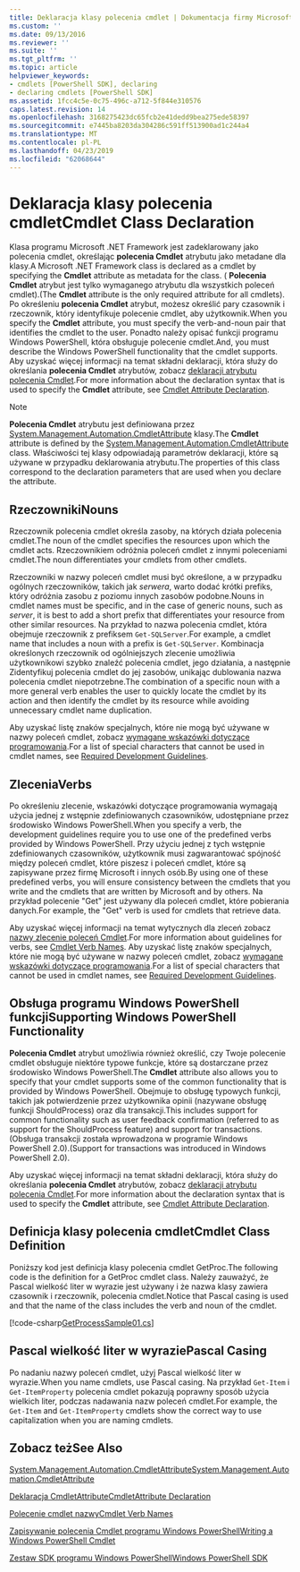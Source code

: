 ```yaml
---
title: Deklaracja klasy polecenia cmdlet | Dokumentacja firmy Microsoft
ms.custom: ''
ms.date: 09/13/2016
ms.reviewer: ''
ms.suite: ''
ms.tgt_pltfrm: ''
ms.topic: article
helpviewer_keywords:
- cmdlets [PowerShell SDK], declaring
- declaring cmdlets [PowerShell SDK]
ms.assetid: 1fcc4c5e-0c75-496c-a712-5f844e310576
caps.latest.revision: 14
ms.openlocfilehash: 3168275423dc65fcb2e41dedd9bea275ede58397
ms.sourcegitcommit: e7445ba8203da304286c591ff513900ad1c244a4
ms.translationtype: MT
ms.contentlocale: pl-PL
ms.lasthandoff: 04/23/2019
ms.locfileid: "62068644"
---
```

# <a name="cmdlet-class-declaration"></a><span data-ttu-id="4ca81-102">Deklaracja klasy polecenia cmdlet</span><span class="sxs-lookup"><span data-stu-id="4ca81-102">Cmdlet Class Declaration</span></span>

<span data-ttu-id="4ca81-103">Klasa programu Microsoft .NET Framework jest zadeklarowany jako polecenia cmdlet, określając **polecenia Cmdlet** atrybutu jako metadane dla klasy.</span><span class="sxs-lookup"><span data-stu-id="4ca81-103">A Microsoft .NET Framework class is declared as a cmdlet by specifying the **Cmdlet** attribute as metadata for the class.</span></span> <span data-ttu-id="4ca81-104">( **Polecenia Cmdlet** atrybut jest tylko wymaganego atrybutu dla wszystkich poleceń cmdlet).</span><span class="sxs-lookup"><span data-stu-id="4ca81-104">(The **Cmdlet** attribute is the only required attribute for all cmdlets).</span></span> <span data-ttu-id="4ca81-105">Po określeniu **polecenia Cmdlet** atrybut, możesz określić pary czasownik i rzeczownik, który identyfikuje polecenie cmdlet, aby użytkownik.</span><span class="sxs-lookup"><span data-stu-id="4ca81-105">When you specify the **Cmdlet** attribute, you must specify the verb-and-noun pair that identifies the cmdlet to the user.</span></span> <span data-ttu-id="4ca81-106">Ponadto należy opisać funkcji programu Windows PowerShell, która obsługuje polecenie cmdlet.</span><span class="sxs-lookup"><span data-stu-id="4ca81-106">And, you must describe the Windows PowerShell functionality that the cmdlet supports.</span></span> <span data-ttu-id="4ca81-107">Aby uzyskać więcej informacji na temat składni deklaracji, która służy do określania **polecenia Cmdlet** atrybutów, zobacz [deklaracji atrybutu polecenia Cmdlet](./cmdlet-attribute-declaration.md).</span><span class="sxs-lookup"><span data-stu-id="4ca81-107">For more information about the declaration syntax that is used to specify the **Cmdlet** attribute, see [Cmdlet Attribute Declaration](./cmdlet-attribute-declaration.md).</span></span>

> [!NOTE]
> <span data-ttu-id="4ca81-108">**Polecenia Cmdlet** atrybutu jest definiowana przez [System.Management.Automation.CmdletAttribute](/dotnet/api/System.Management.Automation.CmdletAttribute) klasy.</span><span class="sxs-lookup"><span data-stu-id="4ca81-108">The **Cmdlet** attribute is defined by the [System.Management.Automation.CmdletAttribute](/dotnet/api/System.Management.Automation.CmdletAttribute) class.</span></span> <span data-ttu-id="4ca81-109">Właściwości tej klasy odpowiadają parametrów deklaracji, które są używane w przypadku deklarowania atrybutu.</span><span class="sxs-lookup"><span data-stu-id="4ca81-109">The properties of this class correspond to the declaration parameters that are used when you declare the attribute.</span></span>

## <a name="nouns"></a><span data-ttu-id="4ca81-110">Rzeczowniki</span><span class="sxs-lookup"><span data-stu-id="4ca81-110">Nouns</span></span>

<span data-ttu-id="4ca81-111">Rzeczownik polecenia cmdlet określa zasoby, na których działa polecenia cmdlet.</span><span class="sxs-lookup"><span data-stu-id="4ca81-111">The noun of the cmdlet specifies the resources upon which the cmdlet acts.</span></span> <span data-ttu-id="4ca81-112">Rzeczownikiem odróżnia poleceń cmdlet z innymi poleceniami cmdlet.</span><span class="sxs-lookup"><span data-stu-id="4ca81-112">The noun differentiates your cmdlets from other cmdlets.</span></span>

<span data-ttu-id="4ca81-113">Rzeczowniki w nazwy poleceń cmdlet musi być określone, a w przypadku ogólnych rzeczowników, takich jak *serwera*, warto dodać krótki prefiks, który odróżnia zasobu z poziomu innych zasobów podobne.</span><span class="sxs-lookup"><span data-stu-id="4ca81-113">Nouns in cmdlet names must be specific, and in the case of generic nouns, such as *server*, it is best to add a short prefix that differentiates your resource from other similar resources.</span></span> <span data-ttu-id="4ca81-114">Na przykład to nazwa polecenia cmdlet, która obejmuje rzeczownik z prefiksem `Get-SQLServer`.</span><span class="sxs-lookup"><span data-stu-id="4ca81-114">For example, a cmdlet name that includes a noun with a prefix is `Get-SQLServer`.</span></span> <span data-ttu-id="4ca81-115">Kombinacja określonych rzeczownik od ogólniejszych zlecenie umożliwia użytkownikowi szybko znaleźć polecenia cmdlet, jego działania, a następnie Zidentyfikuj polecenia cmdlet do jej zasobów, unikając dublowania nazwa polecenia cmdlet niepotrzebne.</span><span class="sxs-lookup"><span data-stu-id="4ca81-115">The combination of a specific noun with a more general verb enables the user to quickly locate the cmdlet by its action and then identify the cmdlet by its resource while avoiding unnecessary cmdlet name duplication.</span></span>

<span data-ttu-id="4ca81-116">Aby uzyskać listę znaków specjalnych, które nie mogą być używane w nazwy poleceń cmdlet, zobacz [wymagane wskazówki dotyczące programowania](./required-development-guidelines.md).</span><span class="sxs-lookup"><span data-stu-id="4ca81-116">For a list of special characters that cannot be used in cmdlet names, see [Required Development Guidelines](./required-development-guidelines.md).</span></span>

## <a name="verbs"></a><span data-ttu-id="4ca81-117">Zlecenia</span><span class="sxs-lookup"><span data-stu-id="4ca81-117">Verbs</span></span>

<span data-ttu-id="4ca81-118">Po określeniu zlecenie, wskazówki dotyczące programowania wymagają użycia jednej z wstępnie zdefiniowanych czasowników, udostępniane przez środowisko Windows PowerShell.</span><span class="sxs-lookup"><span data-stu-id="4ca81-118">When you specify a verb, the development guidelines require you to use one of the predefined verbs provided by Windows PowerShell.</span></span> <span data-ttu-id="4ca81-119">Przy użyciu jednej z tych wstępnie zdefiniowanych czasowników, użytkownik musi zagwarantować spójność między poleceń cmdlet, które piszesz i poleceń cmdlet, które są zapisywane przez firmę Microsoft i innych osób.</span><span class="sxs-lookup"><span data-stu-id="4ca81-119">By using one of these predefined verbs, you will ensure consistency between the cmdlets that you write and the cmdlets that are written by Microsoft and by others.</span></span> <span data-ttu-id="4ca81-120">Na przykład polecenie "Get" jest używany dla poleceń cmdlet, które pobierania danych.</span><span class="sxs-lookup"><span data-stu-id="4ca81-120">For example, the "Get" verb is used for cmdlets that retrieve data.</span></span>

<span data-ttu-id="4ca81-121">Aby uzyskać więcej informacji na temat wytycznych dla zleceń zobacz [nazwy zlecenie poleceń Cmdlet](./approved-verbs-for-windows-powershell-commands.md).</span><span class="sxs-lookup"><span data-stu-id="4ca81-121">For more information about guidelines for verbs, see [Cmdlet Verb Names](./approved-verbs-for-windows-powershell-commands.md).</span></span> <span data-ttu-id="4ca81-122">Aby uzyskać listę znaków specjalnych, które nie mogą być używane w nazwy poleceń cmdlet, zobacz [wymagane wskazówki dotyczące programowania](./required-development-guidelines.md).</span><span class="sxs-lookup"><span data-stu-id="4ca81-122">For a list of special characters that cannot be used in cmdlet names, see [Required Development Guidelines](./required-development-guidelines.md).</span></span>

## <a name="supporting-windows-powershell-functionality"></a><span data-ttu-id="4ca81-123">Obsługa programu Windows PowerShell funkcji</span><span class="sxs-lookup"><span data-stu-id="4ca81-123">Supporting Windows PowerShell Functionality</span></span>

<span data-ttu-id="4ca81-124">**Polecenia Cmdlet** atrybut umożliwia również określić, czy Twoje polecenie cmdlet obsługuje niektóre typowe funkcje, które są dostarczane przez środowisko Windows PowerShell.</span><span class="sxs-lookup"><span data-stu-id="4ca81-124">The **Cmdlet** attribute also allows you to specify that your cmdlet supports some of the common functionality that is provided by Windows PowerShell.</span></span> <span data-ttu-id="4ca81-125">Obejmuje to obsługę typowych funkcji, takich jak potwierdzenie przez użytkownika opinii (nazywane obsługę funkcji ShouldProcess) oraz dla transakcji.</span><span class="sxs-lookup"><span data-stu-id="4ca81-125">This includes support for common functionality such as user feedback confirmation (referred to as support for the ShouldProcess feature) and support for transactions.</span></span> <span data-ttu-id="4ca81-126">(Obsługa transakcji została wprowadzona w programie Windows PowerShell 2.0).</span><span class="sxs-lookup"><span data-stu-id="4ca81-126">(Support for transactions was introduced in Windows PowerShell 2.0).</span></span>

<span data-ttu-id="4ca81-127">Aby uzyskać więcej informacji na temat składni deklaracji, która służy do określania **polecenia Cmdlet** atrybutów, zobacz [deklaracji atrybutu polecenia Cmdlet](./cmdlet-attribute-declaration.md).</span><span class="sxs-lookup"><span data-stu-id="4ca81-127">For more information about the declaration syntax that is used to specify the **Cmdlet** attribute, see [Cmdlet Attribute Declaration](./cmdlet-attribute-declaration.md).</span></span>

## <a name="cmdlet-class-definition"></a><span data-ttu-id="4ca81-128">Definicja klasy polecenia cmdlet</span><span class="sxs-lookup"><span data-stu-id="4ca81-128">Cmdlet Class Definition</span></span>

<span data-ttu-id="4ca81-129">Poniższy kod jest definicja klasy polecenia cmdlet GetProc.</span><span class="sxs-lookup"><span data-stu-id="4ca81-129">The following code is the definition for a GetProc cmdlet class.</span></span> <span data-ttu-id="4ca81-130">Należy zauważyć, że Pascal wielkość liter w wyrazie jest używany i że nazwa klasy zawiera czasownik i rzeczownik, polecenia cmdlet.</span><span class="sxs-lookup"><span data-stu-id="4ca81-130">Notice that Pascal casing is used and that the name of the class includes the verb and noun of the cmdlet.</span></span>

[!code-csharp[GetProcessSample01.cs](../../powershell-sdk-samples/SDK-2.0/csharp/GetProcessSample01/GetProcessSample01.cs#L33-L34 "GetProcessSample01.cs")]

## <a name="pascal-casing"></a><span data-ttu-id="4ca81-131">Pascal wielkość liter w wyrazie</span><span class="sxs-lookup"><span data-stu-id="4ca81-131">Pascal Casing</span></span>

<span data-ttu-id="4ca81-132">Po nadaniu nazwy poleceń cmdlet, użyj Pascal wielkość liter w wyrazie.</span><span class="sxs-lookup"><span data-stu-id="4ca81-132">When you name cmdlets, use Pascal casing.</span></span> <span data-ttu-id="4ca81-133">Na przykład `Get-Item` i `Get-ItemProperty` polecenia cmdlet pokazują poprawny sposób użycia wielkich liter, podczas nadawania nazw poleceń cmdlet.</span><span class="sxs-lookup"><span data-stu-id="4ca81-133">For example, the `Get-Item` and `Get-ItemProperty` cmdlets show the correct way to use capitalization when you are naming cmdlets.</span></span>

## <a name="see-also"></a><span data-ttu-id="4ca81-134">Zobacz też</span><span class="sxs-lookup"><span data-stu-id="4ca81-134">See Also</span></span>

[<span data-ttu-id="4ca81-135">System.Management.Automation.CmdletAttribute</span><span class="sxs-lookup"><span data-stu-id="4ca81-135">System.Management.Automation.CmdletAttribute</span></span>](/dotnet/api/System.Management.Automation.CmdletAttribute)

[<span data-ttu-id="4ca81-136">Deklaracja CmdletAttribute</span><span class="sxs-lookup"><span data-stu-id="4ca81-136">CmdletAttribute Declaration</span></span>](./cmdlet-attribute-declaration.md)

[<span data-ttu-id="4ca81-137">Polecenie cmdlet nazwy</span><span class="sxs-lookup"><span data-stu-id="4ca81-137">Cmdlet Verb Names</span></span>](./approved-verbs-for-windows-powershell-commands.md)

[<span data-ttu-id="4ca81-138">Zapisywanie polecenia Cmdlet programu Windows PowerShell</span><span class="sxs-lookup"><span data-stu-id="4ca81-138">Writing a Windows PowerShell Cmdlet</span></span>](./writing-a-windows-powershell-cmdlet.md)

[<span data-ttu-id="4ca81-139">Zestaw SDK programu Windows PowerShell</span><span class="sxs-lookup"><span data-stu-id="4ca81-139">Windows PowerShell SDK</span></span>](../windows-powershell-reference.md)
